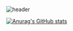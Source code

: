 ![header](https://capsule-render.vercel.app/api?type=waving&color=auto&height=300&section=header&text=Hello%20World✋%20I'm%20Hyeji!&fontSize=40)



[![Anurag's GitHub stats](https://github-readme-stats.vercel.app/api?username=hyejee0504&show_icons=true&theme=dracula)](https://github.com/anuraghazra/github-readme-stats)
